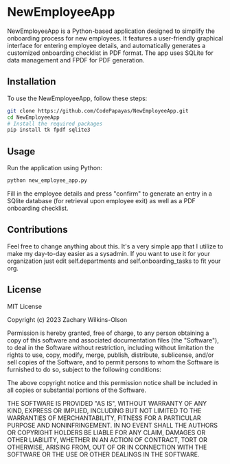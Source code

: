 # NewEmployeeApp
NewEmployeeApp is a Python-based application designed to simplify the onboarding process for new employees. 
It features a user-friendly graphical interface for entering employee details, and automatically generates a customized onboarding checklist in PDF format. 
The app uses SQLite for data management and FPDF for PDF generation.

## Installation

To use the NewEmployeeApp, follow these steps:

```bash
git clone https://github.com/CodePapayas/NewEmployeeApp.git
cd NewEmployeeApp
# Install the required packages
pip install tk fpdf sqlite3
```

## Usage
Run the application using Python:
```bash
python new_employee_app.py
```
Fill in the employee details and press "confirm" to generate an entry in a SQlite database (for retrieval upon employee exit) as well as a PDF onboarding checklist.

## Contributions
Feel free to change anything about this. It's a very simple app that I utilize to make my day-to-day easier as a sysadmin. 
If you want to use it for your organization just edit self.departments and self.onboarding_tasks to fit your org. 

## License
MIT License

Copyright (c) 2023 Zachary Wilkins-Olson

Permission is hereby granted, free of charge, to any person obtaining a copy
of this software and associated documentation files (the "Software"), to deal
in the Software without restriction, including without limitation the rights
to use, copy, modify, merge, publish, distribute, sublicense, and/or sell
copies of the Software, and to permit persons to whom the Software is
furnished to do so, subject to the following conditions:

The above copyright notice and this permission notice shall be included in all
copies or substantial portions of the Software.

THE SOFTWARE IS PROVIDED "AS IS", WITHOUT WARRANTY OF ANY KIND, EXPRESS OR
IMPLIED, INCLUDING BUT NOT LIMITED TO THE WARRANTIES OF MERCHANTABILITY,
FITNESS FOR A PARTICULAR PURPOSE AND NONINFRINGEMENT. IN NO EVENT SHALL THE
AUTHORS OR COPYRIGHT HOLDERS BE LIABLE FOR ANY CLAIM, DAMAGES OR OTHER
LIABILITY, WHETHER IN AN ACTION OF CONTRACT, TORT OR OTHERWISE, ARISING FROM,
OUT OF OR IN CONNECTION WITH THE SOFTWARE OR THE USE OR OTHER DEALINGS IN THE
SOFTWARE.
